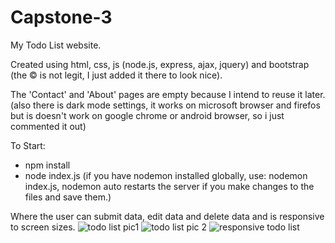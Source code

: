 # Capstone-3
My Todo List website.

Created using html, css, js (node.js, express, ajax, jquery) and bootstrap (the &copy; is not legit, I just added it there to look nice).

The 'Contact' and 'About' pages are empty because I intend to reuse it later.
(also there is dark mode settings, it works on microsoft browser and firefos but is doesn't work on google chrome or android browser, so i just commented it out)

To Start:
- npm install
- node index.js (if you have nodemon installed globally, use: nodemon index.js, nodemon auto restarts the server if you make changes to the files and save them.)

Where the user can submit data, edit data and delete data and is responsive to screen sizes.
![todo list pic1](https://github.com/devondevos/Capstone-3/assets/52822153/296196f1-2cc4-47a4-9924-ce8d05c3f830)
![todo list pic 2](https://github.com/devondevos/Capstone-3/assets/52822153/6c531955-4f3c-4a61-9137-b749865122cf)
![responsive todo list](https://github.com/devondevos/Capstone-3/assets/52822153/c14999a7-26f1-4be7-8a50-3acc3dc07c4c)

